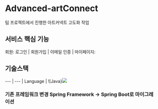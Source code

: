 # Advanced-artConnect
팀 프로젝트에서 진행한 아트커넥트 고도화 작업

## 서비스 핵심 기능
회원: 로그인 | 회원가입 | 이메일 인증 | 
마이페이지: 

## 기술스택
--- | --- |
Language | ![Java}<img src="https://img.shields.io/badge/java-007396?style=for-the-badge&logo=java&logoColor=white"> 

### 기존 프레임워크 변경 Spring Framework -> Spring Boot로 마이그레이션

